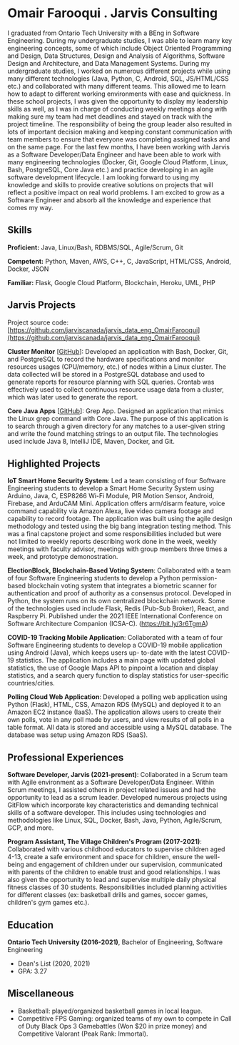 # Omair Farooqui . Jarvis Consulting

I graduated from Ontario Tech University with a BEng in Software Engineering. During my undergraduate studies, I was able to learn many key engineering concepts, some of which include Object Oriented Programming and Design, Data Structures, Design and Analysis of Algorithms, Software Design and Architecture, and Data Management Systems. During my undergraduate studies, I worked on numerous different projects while using many different technologies (Java, Python, C, Android, SQL, JS/HTML/CSS etc.) and collaborated with many different teams. This allowed me to learn how to adapt to different working environments with ease and quickness. In these school projects, I was given the opportunity to display my leadership skills as well, as I was in charge of conducting weekly meetings along with making sure my team had met deadlines and stayed on track with the project timeline. The responsibility of being the group leader also resulted in lots of important decision making and keeping constant communication with team members to ensure that everyone was completing assigned tasks and on the same page. For the last few months, I have been working with Jarvis as a Software Developer/Data Engineer and have been able to work with many engineering technologies (Docker, Git, Google Cloud Platform, Linux, Bash, PostgreSQL, Core Java etc.) and practice developing in an agile software development lifecycle. I am looking forward to using my knowledge and skills to provide creative solutions on projects that will reflect a positive impact on real world problems. I am excited to grow as a Software Engineer and absorb all the knowledge and experience that comes my way.

## Skills

**Proficient:** Java, Linux/Bash, RDBMS/SQL, Agile/Scrum, Git

**Competent:** Python, Maven, AWS, C++, C, JavaScript, HTML/CSS, Android, Docker, JSON

**Familiar:** Flask, Google Cloud Platform, Blockchain, Heroku, UML, PHP

## Jarvis Projects

Project source code: [https://github.com/jarviscanada/jarvis_data_eng_OmairFarooqui](https://github.com/jarviscanada/jarvis_data_eng_OmairFarooqui)


**Cluster Monitor** [[GitHub](https://github.com/jarviscanada/jarvis_data_eng_OmairFarooqui/tree/master/linux_sql)]: Developed an application with Bash, Docker, Git, and PostgreSQL to record the hardware specifications and monitor resources usages (CPU/memory, etc.) of nodes within a Linux cluster. The data collected will be stored in a PostgreSQL database and used to generate reports for resource planning with SQL queries. Crontab was effectively used to collect continuous resource usage data from a cluster, which was later used to generate the report.

**Core Java Apps** [[GitHub](https://github.com/jarviscanada/jarvis_data_eng_OmairFarooqui/tree/master/core_java)]: Grep App. Designed an application that mimics the Linux grep command with Core Java. The purpose of this application is to search through a given directory for any matches to a user-given string and write the found matching strings to an output file. The technologies used include Java 8, IntelliJ IDE, Maven, Docker, and Git.


## Highlighted Projects
**IoT Smart Home Security System**: Led a team consisting of four Software Engineering students to develop a Smart Home Security System using Arduino, Java, C, ESP8266 Wi-Fi Module, PIR Motion Sensor, Android, Firebase, and ArduCAM Mini. Application offers arm/disarm feature, voice command capability via Amazon Alexa, live video camera footage and capability to record footage. The application was built using the agile design methodology and  tested using the big bang integration testing method. This was a final capstone project and some responsibilities included but were not limited to weekly reports describing work done in the week, weekly meetings with faculty advisor, meetings with group members three times a week, and prototype demonostration.

**ElectionBlock, Blockchain-Based Voting System**: Collaborated with a team of four Software Engineering students to develop a Python permission-based blockchain voting system that integrates a biometric scanner for authentication and proof of authority as a consensus protocol. Developed in Python, the system runs on its own centralized blockchain network. Some of the technologies used include Flask, Redis (Pub-Sub Broker), React, and Raspberry Pi. Published under the 2021 IEEE International Conference on Software Architecture Companion (ICSA-C). (https://bit.ly/3r6TgmA)

**COVID-19 Tracking Mobile Application**: Collaborated with a team of four Software Engineering students to develop a COVID-19 mobile application using Android (Java), which keeps users up- to-date with the latest COVID-19 statistics. The application includes a main page with updated global statistics, the use of Google Maps API to pinpoint a location and display statistics, and a search query function to display statistics for user-specific countries/cities.

**Polling Cloud Web Application**: Developed a polling web application using Python (Flask), HTML, CSS, Amazon RDS (MySQL) and deployed it to an Amazon EC2 instance (IaaS). The application allows users to create their own polls, vote in any poll made by users, and view results of all polls in a table format. All data is stored and accessible using a MySQL database. The database was setup using Amazon RDS (SaaS).


## Professional Experiences

**Software Developer, Jarvis (2021-present)**: Collaborated in a Scrum team with Agile environment as a Software Developer/Data Engineer. Within Scrum meetings, I assisted others in project related issues and had the opportunity to lead as a scrum leader. Developed numerous projects using GitFlow which incorporate key characteristics and demanding technical skills of a software developer. This includes using technologies and methodologies like Linux, SQL, Docker, Bash, Java, Python, Agile/Scrum, GCP, and more.

**Program Assistant, The Village Children's Program (2017-2021)**: Collaborated with various childhood educators to supervise children aged 4-13, create a safe environment and space for children, ensure the well-being and engagement of children under our supervision, communicated with parents of the children to enable trust and good relationships. I was also given the opportunity to lead and supervise multiple daily physical fitness classes of 30 students. Responsibilities included planning activities for different classes (ex: basketball drills and games, soccer games, children's gym games etc.). 


## Education
**Ontario Tech University (2016-2021)**, Bachelor of Engineering, Software Engineering
- Dean's List (2020, 2021)
- GPA: 3.27


## Miscellaneous
- Basketball: played/organized basketball games in local league.
- Competitive FPS Gaming: organized teams of my own to compete in Call of Duty Black Ops 3 Gamebattles (Won $20 in prize money) and Competitive Valorant (Peak Rank: Immortal).